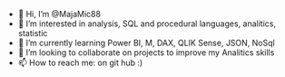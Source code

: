 - 👋 Hi, I’m @MajaMic88
- 👀 I’m interested in analysis, SQL and procedural languages, analitics, statistic
- 🌱 I’m currently learning Power BI, M, DAX, QLIK Sense, JSON, NoSql
- 💞️ I’m looking to collaborate on projects to improve my Analitics skills
- 📫 How to reach me: on git hub :)

<!---
MajaMic88/MajaMic88 is a ✨ special ✨ repository because its `README.md` (this file) appears on your GitHub profile.
You can click the Preview link to take a look at your changes.
--->
